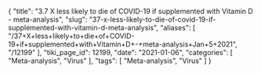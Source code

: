 {
    "title": "3.7 X less likely to die of COVID-19 if supplemented with Vitamin D - meta-analysis",
    "slug": "37-x-less-likely-to-die-of-covid-19-if-supplemented-with-vitamin-d-meta-analysis",
    "aliases": [
        "/37+X+less+likely+to+die+of+COVID-19+if+supplemented+with+Vitamin+D+-+meta-analysis+Jan+5+2021",
        "/12199"
    ],
    "tiki_page_id": 12199,
    "date": "2021-01-06",
    "categories": [
        "Meta-analysis",
        "Virus"
    ],
    "tags": [
        "Meta-analysis",
        "Virus"
    ]
}